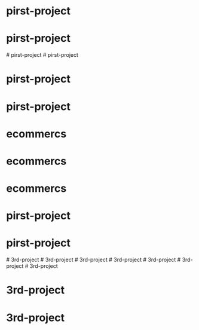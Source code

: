 # pirst-project
# pirst-project
#   p i r s t - p r o j e c t  
 # pirst-project
# pirst-project
# pirst-project
# ecommercs
# ecommercs
# ecommercs
# pirst-project
# pirst-project
#   3 r d - p r o j e c t  
 #   3 r d - p r o j e c t  
 # 3rd-project
#   3 r d - p r o j e c t  
 #   3 r d - p r o j e c t  
 #   3 r d - p r o j e c t  
 # 3rd-project
# 3rd-project
# 3rd-project
